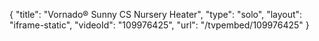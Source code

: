 {
    "title": "Vornado&reg; Sunny CS Nursery Heater",
    "type": "solo",
    "layout": "iframe-static",
    "videoId": "109976425",
    "url": "\/tvpembed\/109976425"
}